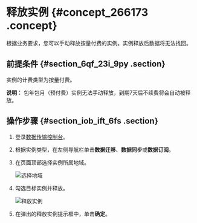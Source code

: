 # 释放实例 {#concept_266173 .concept}

根据业务要求，您可以手动释放按量付费的实例。实例释放后数据将无法找回。

## 前提条件 {#section_6qf_23i_9py .section}

实例的计费类型为按量付费。

**说明：** 包年包月（预付费）实例无法手动释放，到期7天后不续费将会自动被释放。

## 操作步骤 {#section_iob_ift_6fs .section}

1.  登录[数据传输控制台](https://dts.console.aliyun.com/)。
2.  根据实例类型，在左侧导航栏单击**数据迁移**、**数据同步**或**数据订阅**。
3.  在页面顶部选择实例所属地域。

    ![选择地域](http://static-aliyun-doc.oss-cn-hangzhou.aliyuncs.com/assets/img/220140/155840794147417_zh-CN.png)

4.  勾选目标实例并释放。

    ![释放实例](http://static-aliyun-doc.oss-cn-hangzhou.aliyuncs.com/assets/img/220140/155840794147418_zh-CN.png)

5.  在弹出的释放实例提示框中，单击**确定**。

